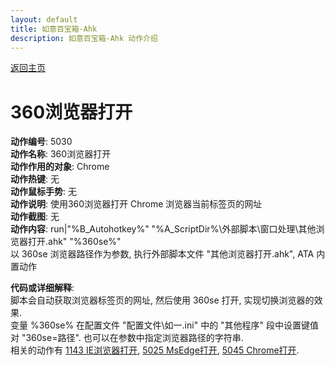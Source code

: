 ```yaml
---
layout: default
title: 如意百宝箱-Ahk
description: 如意百宝箱-Ahk 动作介绍
---
```

<link rel="stylesheet" href="../Actions/css/atom-one-light.min.css">
<script src="../Actions/js/highlight.min.js"></script>
<script>hljs.highlightAll();</script>

[返回主页](../index.md)

# [](#header-2) 360浏览器打开

**动作编号**: 5030  
**动作名称**: 360浏览器打开  
**动作作用的对象**: Chrome  
**动作热键**: 无  
**动作鼠标手势**: 无  
**动作说明**: 使用360浏览器打开 Chrome 浏览器当前标签页的网址  
**动作截图**: 无  
**动作内容**: run|"%B_Autohotkey%" "%A_ScriptDir%\外部脚本\窗口处理\其他浏览器打开.ahk" "%360se%"  
以 360se 浏览器路径作为参数, 执行外部脚本文件 "其他浏览器打开.ahk", ATA 内置动作  

**代码或详细解释**:  
脚本会自动获取浏览器标签页的网址, 然后使用 360se 打开, 实现切换浏览器的效果.  
变量 %360se% 在配置文件 "配置文件\如一.ini" 中的 "其他程序" 段中设置键值对 "360se=路径". 也可以在参数中指定浏览器路径的字符串.  
相关的动作有 [1143 IE浏览器打开](1143.md), [5025 MsEdge打开](5025.md), [5045 Chrome打开](5045.md).  
